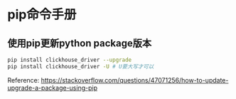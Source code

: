 # pip命令手册

## 使用pip更新python package版本

```bash
pip install clickhouse_driver --upgrade
pip install clickhouse_driver -U # U要大写才可以
```

Reference: https://stackoverflow.com/questions/47071256/how-to-update-upgrade-a-package-using-pip



